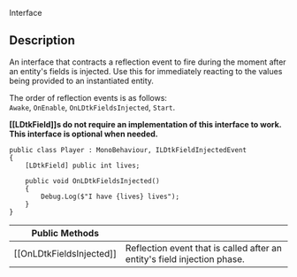 Interface

## Description

An interface that contracts a reflection event to fire during the moment after an entity's fields is injected. 
Use this for immediately reacting to the values being provided to an instantiated entity.

The order of reflection events is as follows:  
`Awake`, `OnEnable`, `OnLDtkFieldsInjected`, `Start`.  

**[[LDtkField]]s do not require an implementation of this interface to work. This interface is optional when needed.**

``` 
public class Player : MonoBehaviour, ILDtkFieldInjectedEvent
{
    [LDtkField] public int lives;

    public void OnLDtkFieldsInjected()
    {
        Debug.Log($"I have {lives} lives");
    }
}
```

| Public Methods | |
|---|---|
| [[OnLDtkFieldsInjected]] | Reflection event that is called after an entity's field injection phase.  |
